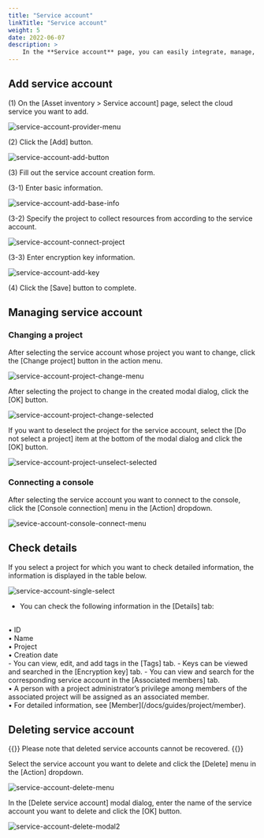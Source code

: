 ```yaml
---
title: "Service account"
linkTitle: "Service account"
weight: 5
date: 2022-06-07
description: >
    In the **Service account** page, you can easily integrate, manage, and track your accounts of each cloud service.
---
```


## Add service account

(1) On the [Asset inventory > Service account] page, select the cloud service you want to add.

![service-account-provider-menu](/docs/guides/getting-started/service-account-setup-img/service-account-provider-menu.png)

(2) Click the [Add] button.

![service-account-add-button](/docs/guides/getting-started/service-account-setup-img/service-account-add-button.png)

(3) Fill out the service account creation form.

(3-1) Enter basic information.

![service-account-add-base-info](/docs/guides/getting-started/service-account-setup-img/service-account-add-base-info.png)

(3-2) Specify the project to collect resources from according to the service account.

![service-account-connect-project](/docs/guides/getting-started/service-account-setup-img/service-account-connect-project.png)

(3-3) Enter encryption key information.

![service-account-add-key](/docs/guides/getting-started/service-account-setup-img/service-account-add-key.png)

(4) Click the [Save] button to complete.

## Managing service account

### Changing a project

After selecting the service account whose project you want to change, click the [Change project] button in the action menu.

![service-account-project-change-menu](/docs/guides/asset-inventory/service-account-img/service-account-project-change-menu.png)

After selecting the project to change in the created modal dialog, click the [OK] button.

![service-account-project-change-selected](/docs/guides/asset-inventory/service-account-img/service-account-project-change-selected.png)

If you want to deselect the project for the service account, select the [Do not select a project] item at the bottom of the modal dialog and click the [OK] button.

![service-account-project-unselect-selected](/docs/guides/asset-inventory/service-account-img/service-account-project-unselect-selected.png)

### Connecting a console

After selecting the service account you want to connect to the console, click the [Console connection] menu in the [Action] dropdown.

![sevice-account-console-connect-menu](/docs/guides/asset-inventory/service-account-img/sevice-account-console-connect-menu.png)

## Check details

If you select a project for which you want to check detailed information, the information is displayed in the table below.

![service-account-single-select](/docs/guides/asset-inventory/service-account-img/service-account-single-select.png)

- You can check the following information in the [Details] tab:
<br />
  • ID
<br />
  • Name
<br />
  • Project
<br />
  • Creation date
<br />
- You can view, edit, and add tags in the [Tags] tab.
- Keys can be viewed and searched in the [Encryption key] tab.
- You can view and search for the corresponding service account in the [Associated members] tab.
<br />
  • A person with a project administrator’s privilege among members of the associated project will be assigned as an associated member.
<br />
  • For detailed information, see [Member](/docs/guides/project/member).

## Deleting service account
{{<alert>}}
Please note that deleted service accounts cannot be recovered.
{{</alert>}}

Select the service account you want to delete and click the [Delete] menu in the [Action] dropdown.

![service-account-delete-menu](/docs/guides/asset-inventory/service-account-img/service-account-delete-menu.png)

In the [Delete service account] modal dialog, enter the name of the service account you want to delete and click the [OK] button.

![service-account-delete-modal2](/docs/guides/asset-inventory/service-account-img/service-account-delete-modal2.png)
